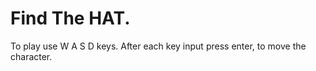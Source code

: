 # Find The HAT.

To play use W A S D keys.
After each key input press enter, to move the character.
